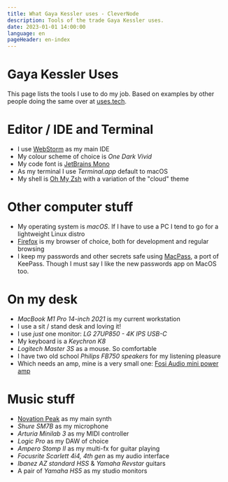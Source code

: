 ```yaml
---
title: What Gaya Kessler uses - CleverNode
description: Tools of the trade Gaya Kessler uses.
date: 2023-01-01 14:00:00
language: en
pageHeader: en-index
---
```


# Gaya Kessler Uses

This page lists the tools I use to do my job. Based on examples by other people doing the same over at [uses.tech](https://uses.tech/).

# Editor / IDE and Terminal

- I use [WebStorm](https://www.jetbrains.com/webstorm/) as my main IDE
- My colour scheme of choice is _One Dark Vivid_
- My code font is [JetBrains Mono](https://www.jetbrains.com/lp/mono/)
- As my terminal I use _Terminal.app_ default to macOS
- My shell is [Oh My Zsh](https://ohmyz.sh/) with a variation of the "cloud" theme

# Other computer stuff

- My operating system is _macOS_. If I have to use a PC I tend to go for a lightweight Linux distro
- [Firefox](https://firefox.com) is my browser of choice, both for development and regular browsing
- I keep my passwords and other secrets safe using [MacPass](https://macpassapp.org/), a port of KeePass. Though I must say I like the new passwords app on MacOS too.

# On my desk
- _MacBook M1 Pro 14-inch 2021_ is my current workstation
- I use a sit / stand desk and loving it!
- I use *just* one monitor: _LG 27UP850 - 4K IPS USB-C_
- My keyboard is a _Keychron K8_
- _Logitech Master 3S_ as a mouse. So comfortable
- I have two old school _Philips FB750 speakers_ for my listening pleasure
- Which needs an amp, mine is a very small one: [Fosi Audio mini power amp](https://fosiaudio.com/collections/2-channel-amplifier/products/tda7498e-2-channel-stereo-audio-amplifier-receiver-mini-hi-fi-class-d-integrated-amp-home-speakers-160w-x-2-power-supply)

# Music stuff
- [Novation Peak](https://novationmusic.com/en/synths/peak) as my main synth
- _Shure SM7B_ as my microphone
- _Arturia Minilab 3_ as my MIDI controller
- _Logic Pro_ as my DAW of choice
- _Ampero Stomp II_ as my multi-fx for guitar playing
- _Focusrite Scarlett 4i4, 4th gen_ as my audio interface
- _Ibanez AZ standard HSS_ & _Yamaha Revstar_ guitars
- A pair of _Yamaha HS5_ as my studio monitors
